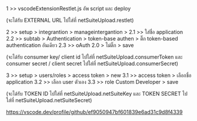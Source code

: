 1 >> vscodeExtensionRestlet.js อัพ script และ deploy

(จะได้รับ EXTERNAL URL ไปใส่ที่ netSuiteUpload.restlet)

2 >> setup > integrantion > manageintergantion >
2.1 >> ใส่ชื่อ application
2.2 >> subtab > Authentication > token-base authen > ติ๊ก token-based authentication อันเดียว
2.3 >> oAuth 2.0 > ไม่ติ๊ก > save

(จะได้รับ consumer key/ client id ไปใส่ที่ netSuiteUpload.consumerToken และ consumer secret / client secret ไปใส่ที่ netSuiteUpload.consumerSecret)

3 >> setup > users/roles > access token > new
3.1 >> access token > เลือกชื่อ application
3.2 >> เลือก user ตัวเอง
3.3 >> role Custom Developer > save

(จะได้รับ TOKEN ID ไปใส่ที่ netSuiteUpload.netSuiteKey และ TOKEN SECRET ไปใส่ที่ netSuiteUpload.netSuiteSecret)

https://vscode.dev/profile/github/ef9050947bf601839e6ad31c9d8f4339
